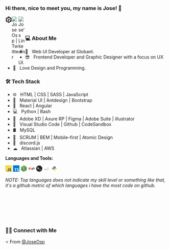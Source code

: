 ### Hi there, nice to meet you, my name is Jose! 👋

<a href="https://codesandbox.io/u/JoseOsp">
  <img align="left" alt="Jose Ospina | CodeSandbox" width="20px" src="https://raw.githubusercontent.com/anuraghazra/anuraghazra/master/assets/codesandbox.svg" />
</a>
<a href="https://twitter.com/Jose0sp">
  <img align="left" alt="Jose Osp | Twitter" width="21px" src="https://raw.githubusercontent.com/anuraghazra/anuraghazra/master/assets/twitter.svg" />
</a>
<a href="https://www.linkedin.com/in/JoseOsp">
  <img align="left" alt="Jose's LinkedIn" width="21px" src="https://static-exp1.licdn.com/sc/h/al2o9zrvru7aqj8e1x2rzsrca" />
</a>

<br />
<br />

<!--
**JoseErneyOspina/JoseErneyOspina** is a ✨ _special_ ✨ repository because its `README.md` (this file) appears on your GitHub profile.

Here are some ideas to get you started:

- 🔭 I’m currently working on ...
- 🌱 I’m currently learning ...
- 👯 I’m looking to collaborate on ...
- 🤔 I’m looking for help with ...
- 💬 Ask me about ...
- 📫 How to reach me: ...
- 😄 Pronouns: ...
- ⚡ Fun fact: ...
-->


<h3>💻 About Me </h3>


- 💚 &nbsp; Web UI Developer at Globant.
- 😎 &nbsp; Frontend Developer and Graphic Designer with a focus on UX UI.
- 💙 &nbsp; Love Design and Programming.

<h3>🛠 Tech Stack</h3>


- 🌐 &nbsp; HTML  |  CSS  |  SASS  |  JavaScript
- 🌟 &nbsp; Material UI  | Antdesign  |  Bootstrap
- 🏮 &nbsp; React  |  Angular
- 💻 &nbsp; Python  |  Bash
- 📰 &nbsp; Adobe XD  |  Axure RP  |  Figma  |  Adobe Suite  |  illustrator 
- 🔧 &nbsp; Visual Studio Code  |  Github  |  CodeSandbox
- 🛢 &nbsp; MySQL
- 🦾 &nbsp; SCRUM  |  BEM  |  Mobile-first  |  Atomic Design
- 🤖 &nbsp; discord.js
- ☁ &nbsp; Atlassian  |  AWS

**Languages and Tools:**  

<code><img height="20" src="https://raw.githubusercontent.com/github/explore/80688e429a7d4ef2fca1e82350fe8e3517d3494d/topics/javascript/javascript.png"></code>
<code><img height="20" src="https://raw.githubusercontent.com/github/explore/80688e429a7d4ef2fca1e82350fe8e3517d3494d/topics/typescript/typescript.png"></code>
<code><img height="20" src="https://raw.githubusercontent.com/github/explore/80688e429a7d4ef2fca1e82350fe8e3517d3494d/topics/nodejs/nodejs.png"></code>
<code><img height="20" src="https://raw.githubusercontent.com/github/explore/80688e429a7d4ef2fca1e82350fe8e3517d3494d/topics/git/git.png"></code>
<code><img height="20" src="https://raw.githubusercontent.com/github/explore/80688e429a7d4ef2fca1e82350fe8e3517d3494d/topics/terminal/terminal.png"></code>
<code><img height="20" src="https://raw.githubusercontent.com/github/explore/80688e429a7d4ef2fca1e82350fe8e3517d3494d/topics/mysql/mysql.png"></code>
<code><img height="20" src="https://raw.githubusercontent.com/github/explore/80688e429a7d4ef2fca1e82350fe8e3517d3494d/topics/python/python.png"></code>

*NOTE: Top languages does not indicate my skill level or something like that, it's a github metric of which languages i have the most code on github.*
<p align="center">
<br>
  <img class="m-2 select-none pointer-events-none" draggable="false" id="stats" src="https://github-readme-stats.vercel.app/api?username=eydrent&amp;theme=radical&amp;hide_border=false&amp;include_all_commits=false&amp;count_private=false" alt="">
</br>
<br>
  <img class="m-2 select-none pointer-events-none" draggable="false" id="streak" src="https://github-readme-streak-stats.herokuapp.com/?user=eydrent&amp;theme=radical&amp;hide_border=false" alt="">
</br>
 <img class="m-2 select-none pointer-events-none" draggable="false" id="langs" src="https://github-readme-stats.vercel.app/api/top-langs/?username=eydrent&amp;theme=radical&amp;hide_border=false&amp;include_all_commits=false&amp;count_private=false&amp;layout=compact" alt="">
 </br>
</p>

<h3 align="left"> 🤝🏻 Connect with Me </h3>

⭐️ From [@JoseOsp](https://github.com/JoseOsp)
